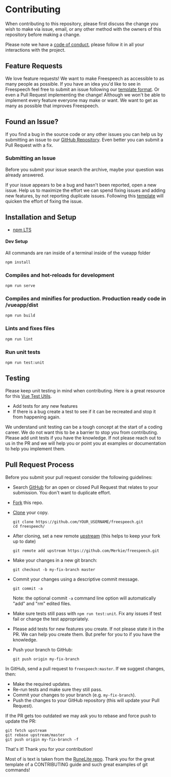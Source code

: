 # Contributing

 When contributing to this repository, please first discuss the change you wish to make via issue,
 email, or any other method with the owners of this repository before making a change.

 Please note we have a [code of conduct](../.github/CODE_OF_CONDUCT.md), please follow it in all your interactions with the project.

## Feature Requests
We love feature requests! We want to make Freespeech as accessible to as many people as possible. If you have an
idea you'd like to see in Freespeech feel free to submit an issue following our [template format](ISSUE_TEMPLATE/feature_request.md). Or even a Pull Request implementing the
change! Although we won't be able to implement every feature everyone may make or want. We want to get as many as possible
that improves Freespeech.

## <a name="issue"></a> Found an Issue?

If you find a bug in the source code or any other issues you can help us by
submitting an issue to our [GitHub Repository](https://github.com/Merkie/freespeech/issues). Even better you can submit a Pull Request
with a fix.

### Submitting an Issue
Before you submit your issue search the archive, maybe your question was already answered.

If your issue appears to be a bug and hasn't been reported, open a new issue. Help us to maximize
the effort we can spend fixing issues and adding new features, by not reporting duplicate issues.
Following this [template](ISSUE_TEMPLATE/bug_report.md) will quicken the effort of fixing the issue.


## Installation and Setup

* [npm LTS](https://nodejs.org/en/)

#### Dev Setup
All commands are ran inside of a terminal inside of the vueapp folder
```
npm install
```

### Compiles and hot-reloads for development
```
npm run serve
```

### Compiles and minifies for production. Production ready code in /vueapp/dist
```
npm run build
```

### Lints and fixes files
```
npm run lint
``` 

### Run unit tests
```
npm run test:unit
```

## Testing
Please keep unit testing in mind when contributing. Here is a great resource for this [Vue Test Utils](https://vue-test-utils.vuejs.org).
- Add tests for any new features
- If there is a bug create a test to see if it can be recreated and stop it from happening again.

 We understand unit testing can be a tough concept at the start of a coding career. We do not want this to be a barrier to stop you from contributing. Please add unit tests if you have the knowledge. If not please reach out to us in the PR and we will help you or point you at examples or documentation to help you implement them.

 ##  <a name="prProcess"></a> Pull Request Process
Before you submit your pull request consider the following guidelines:

* Search [GitHub](https://github.com/Merkie/freespeech/pulls) for an open or closed Pull Request
  that relates to your submission. You don't want to duplicate effort.
* [Fork](https://help.github.com/articles/fork-a-repo/) this repo.
* [Clone](https://help.github.com/articles/cloning-a-repository/) your copy.
    ```shell
    git clone https://github.com/YOUR_USERNAME/freespeech.git
    cd freespeech/
    ```
* After cloning, set a new remote [upstream](https://help.github.com/articles/configuring-a-remote-for-a-fork/) (this helps to keep your fork up to date)
    
    ```shell
    git remote add upstream https://github.com/Merkie/freespeech.git
    ```

* Make your changes in a new git branch:

    ```shell
    git checkout -b my-fix-branch master
    ```

* Commit your changes using a descriptive commit message.

    ```shell
    git commit -a
    ```
  Note: the optional commit `-a` command line option will automatically "add" and "rm" edited files.

* Make sure tests still pass with `npm run test:unit`. Fix any issues if test fail or change the test appropriately.
* Please add tests for new features you create. If not please state it in the PR. We can help you create them. But prefer for you to if you have the knowledge.

* Push your branch to GitHub:

    ```shell
    git push origin my-fix-branch
    ```

In GitHub, send a pull request to `freespeech:master`.
If we suggest changes, then:

* Make the required updates.
* Re-run tests and make sure they still pass.
* Commit your changes to your branch (e.g. `my-fix-branch`).
* Push the changes to your GitHub repository (this will update your Pull Request).

If the PR gets too outdated we may ask you to rebase and force push to update the PR:

```shell
git fetch upstream
git rebase upstream/master
git push origin my-fix-branch -f
```

That's it! Thank you for your contribution! 


Most of is text is taken from the [RuneLite repo](https://github.com/runelite/runelite/blob/master/.github/CONTRIBUTING.md).
Thank you for the great template of a CONTRIBUTING guide and such great examples of git commands!

